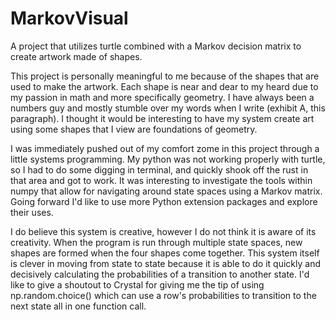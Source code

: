 # MarkovVisual
A project that utilizes turtle combined with a Markov decision matrix to create artwork made of shapes. 

This project is personally meaningful to me because of the shapes that are used to make the artwork. Each shape is near and dear to my heard due to my passion in math and more specifically geometry. I have always been a numbers guy and mostly stumble over my words when I write (exhibit A, this paragraph). I thought it would be interesting to have my system create art using some shapes that I view are foundations of geometry. 

I was immediately pushed out of my comfort zome in this project through a little systems programming. My python was not working properly with turtle, so I had to do some digging in terminal, and quickly shook off the rust in that area and got to work. It was interesting to investigate the tools within numpy that allow for navigating around state spaces using a Markov matrix. Going forward I'd like to use more Python extension packages and explore their uses.

I do believe this system is creative, however I do not think it is aware of its creativity. When the program is run through multiple state spaces, new shapes are formed when the four shapes come together. This system itself is clever in moving from state to state because it is able to do it quickly and decisively calculating the probabilities of a transition to another state. I'd like to give a shoutout to Crystal for giving me the tip of using np.random.choice() which can use a row's probabilities to transition to the next state all in one function call. 
